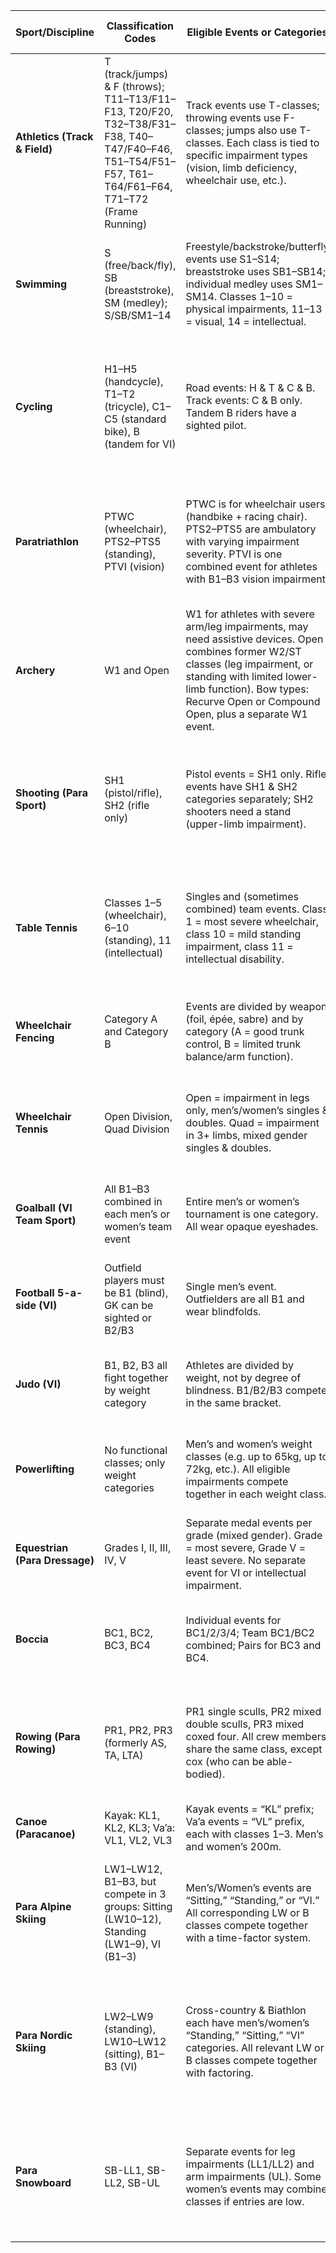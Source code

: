 | **Sport/Discipline**        | **Classification Codes**                                                                       | **Eligible Events or Categories**                                                                                                                                                                                                                                                         | **Key References**                               | **Common Misalignments or Errors**                                                                                                                                                                                                                                                                                                                                                                          |
|-----------------------------|------------------------------------------------------------------------------------------------|------------------------------------------------------------------------------------------------------------------------------------------------------------------------------------------------------------------------------------------------------------------------------------------|---------------------------------------------------|------------------------------------------------------------------------------------------------------------------------------------------------------------------------------------------------------------------------------------------------------------------------------------------------------------------------------------------------------------------------------------------------------------|
| **Athletics (Track & Field)** | T (track/jumps) & F (throws); T11–T13/F11–F13, T20/F20, T32–T38/F31–F38, T40–T47/F40–F46, T51–T54/F51–F57, T61–T64/F61–F64, T71–T72 (Frame Running) | Track events use T-classes; throwing events use F-classes; jumps also use T-classes. Each class is tied to specific impairment types (vision, limb deficiency, wheelchair use, etc.).                                                                                                    | World Para Athletics via [paralympic.org](https://www.paralympic.org/athletics) | Using T for a throw or F for a track/jump, or referencing classes not used in a given event (e.g. T31 on track). Confusing wheelchair vs. ambulant classes, or using outdated codes (like T60).                                                                                                                   |
| **Swimming**               | S (free/back/fly), SB (breaststroke), SM (medley); S/SB/SM1–14                                  | Freestyle/backstroke/butterfly events use S1–S14; breaststroke uses SB1–SB14; individual medley uses SM1–SM14. Classes 1–10 = physical impairments, 11–13 = visual, 14 = intellectual.                                                                                                  | World Para Swimming via [paralympic.org](https://www.paralympic.org/swimming)   | Labeling a breaststroke event with S instead of SB; failing to use SM for medley; using classes outside 1–14 (e.g. S15).                                                                                                                                                                                                                     |
| **Cycling**                | H1–H5 (handcycle), T1–T2 (tricycle), C1–C5 (standard bike), B (tandem for VI)                   | Road events: H & T & C & B. Track events: C & B only. Tandem B riders have a sighted pilot.                                                                                                                                                                                               | World Para Cycling via [paralympic.org](https://www.paralympic.org/cycling)       | Putting H (handcycle) or T (tricycle) classes in track events; splitting the tandem B class into B1/B2/B3 separately. Also confusing C-class with road-only or vice versa.                                                                                                                                                                                                          |
| **Paratriathlon**          | PTWC (wheelchair), PTS2–PTS5 (standing), PTVI (vision)                                         | PTWC is for wheelchair users (handbike + racing chair). PTS2–PTS5 are ambulatory with varying impairment severity. PTVI is one combined event for athletes with B1–B3 vision impairment.                                                                                                 | World Triathlon & [paralympic.org](https://www.paralympic.org/triathlon)           | Mixing PTS classes in a PTVI event, using a nonexistent PTS1, or splitting B1/B2/B3 for separate triathlon events. PTWC1/2 are combined at the Games.                                                                                                                                                                                                                   |
| **Archery**                | W1 and Open                                                                                      | W1 for athletes with severe arm/leg impairments, may need assistive devices. Open combines former W2/ST classes (leg impairment, or standing with limited lower-limb function). Bow types: Recurve Open or Compound Open, plus a separate W1 event.                                                                             | World Archery & [paralympic.org](https://www.paralympic.org/archery)               | Using outdated W2 or ST labels instead of Open, or listing VI archery (not in Paralympic program).                                                                                                                                                                                                                                                                         |
| **Shooting (Para Sport)**  | SH1 (pistol/rifle), SH2 (rifle only)                                                            | Pistol events = SH1 only. Rifle events have SH1 & SH2 categories separately; SH2 shooters need a stand (upper-limb impairment).                                                                                                                                                           | World Shooting Para Sport via [paralympic.org](https://www.paralympic.org/shooting) | Labeling a pistol event as SH2; combining SH1 & SH2 rifle into one event. Also listing non-Paralympic classes like SH-VI or SG-S/L/U (shotgun) as if in the Paralympics.                                                                                                                                                                                                  |
| **Table Tennis**           | Classes 1–5 (wheelchair), 6–10 (standing), 11 (intellectual)                                    | Singles and (sometimes combined) team events. Class 1 = most severe wheelchair, class 10 = mild standing impairment, class 11 = intellectual disability.                                                                                                                                 | ITTF Para TT & [paralympic.org](https://www.paralympic.org/table-tennis)           | Using a class outside 1–11, or mixing wheelchair classes (1–5) in standing events (6–10). Not accounting for combined class team events (e.g. Class 1–2).                                                                                                                                                                                                                    |
| **Wheelchair Fencing**     | Category A and Category B                                                                       | Events are divided by weapon (foil, épée, sabre) and by category (A = good trunk control, B = limited trunk balance/arm function).                                                                                                                                                        | IWAS Wheelchair Fencing & [paralympic.org](https://www.paralympic.org/fencing)     | Omitting category A/B. Listing a category C (not in Paralympics). Failing to separate medals for A vs B.                                                                                                                                                                                                                                                                   |
| **Wheelchair Tennis**      | Open Division, Quad Division                                                                    | Open = impairment in legs only, men’s/women’s singles & doubles. Quad = impairment in 3+ limbs, mixed gender singles & doubles.                                                                                                                                                           | ITF & [paralympic.org](https://www.paralympic.org/tennis)                          | Placing Quad players in Open or giving them numeric classes. Quad is typically mixed gender (no separate men’s/women’s).                                                                                                                                                                                                                                                    |
| **Goalball (VI Team Sport)** | All B1–B3 combined in each men’s or women’s team event                                          | Entire men’s or women’s tournament is one category. All wear opaque eyeshades.                                                                                                                                                                                                            | [paralympic.org](https://www.paralympic.org/goalball)                              | Splitting out B1/B2/B3 events. The entire competition is a single bracket per gender.                                                                                                                                                                                                                                                                                       |
| **Football 5-a-side (VI)** | Outfield players must be B1 (blind), GK can be sighted or B2/B3                                  | Single men’s event. Outfielders are all B1 and wear blindfolds.                                                                                                                                                                                                                           | [paralympic.org](https://www.paralympic.org/football-5-a-side)                     | Listing B2/B3 players on the field; multiple VI classes in separate events. Only B1 are eligible outfield.                                                                                                                                                                                                                                                                   |
| **Judo (VI)**              | B1, B2, B3 all fight together by weight category                                                | Athletes are divided by weight, not by degree of blindness. B1/B2/B3 compete in the same bracket.                                                                                                                                                                                         | IBSA Judo & [paralympic.org](https://www.paralympic.org/judo)                       | Creating separate events for B1/B2/B3. There is only “Men’s/Women’s -X kg” for all VI.                                                                                                                                                                                                                                                                                    |
| **Powerlifting**           | No functional classes; only weight categories                                                   | Men’s and women’s weight classes (e.g. up to 65kg, up to 72kg, etc.). All eligible impairments compete together in each weight class.                                                                                                                                                      | World Para Powerlifting & [paralympic.org](https://www.paralympic.org/powerlifting) | Using functional class codes (like T/F or numeric) for powerlifting. The Paralympics only group by body weight.                                                                                                                                                                                                                                                                 |
| **Equestrian (Para Dressage)** | Grades I, II, III, IV, V                                                                        | Separate medal events per grade (mixed gender). Grade I = most severe, Grade V = least severe. No separate event for VI or intellectual impairment.                                                                                                                                        | FEI & [paralympic.org](https://www.paralympic.org/equestrian)                       | Using old Ia/Ib or mislabeled grades. Also no distinct “VI grade.” All are integrated under I–V.                                                                                                                                                                                                                                                                              |
| **Boccia**                 | BC1, BC2, BC3, BC4                                                                               | Individual events for BC1/2/3/4; Team BC1/BC2 combined; Pairs for BC3 and BC4.                                                                                                                                                                                                            | World Boccia & [paralympic.org](https://www.paralympic.org/boccia)                  | Using BC5 (not in Paralympics) or mixing classes incorrectly in team/pairs. BC3 pairs use ramps, BC4 are throwers.                                                                                                                                                                                                                                                            |
| **Rowing (Para Rowing)**   | PR1, PR2, PR3 (formerly AS, TA, LTA)                                                            | PR1 single sculls, PR2 mixed double sculls, PR3 mixed coxed four. All crew members share the same class, except cox (who can be able-bodied).                                                                                                                                             | World Rowing & [paralympic.ca](https://paralympic.ca/rowing)                        | Labeling a single scull event with PR2 or PR3, or mixing classes in one boat. Using old AS/TA/LTA without clarifying they correspond to PR1–PR3.                                                                                                                                                                                                                                |
| **Canoe (Paracanoe)**      | Kayak: KL1, KL2, KL3; Va’a: VL1, VL2, VL3                                                        | Kayak events = “KL” prefix; Va’a events = “VL” prefix, each with classes 1–3. Men’s and women’s 200m.                                                                                                                                                                                     | ICF & [paralympics.org.nz](https://paralympics.org.nz/paracanoe)                    | Using a class outside 1–3, mixing KL with VL, or writing KL4.                                                                                                                                                                                                                                                                                                                 |
| **Para Alpine Skiing**     | LW1–LW12, B1–B3, but compete in 3 groups: Sitting (LW10–12), Standing (LW1–9), VI (B1–3)         | Men’s/Women’s events are “Sitting,” “Standing,” or “VI.” All corresponding LW or B classes compete together with a time-factor system.                                                                                                                                                    | World Para Alpine Skiing & [paralympic.org](https://www.paralympic.org/alpine-skiing) | Listing separate medal events by each LW or B class instead of grouping into Sitting/Standing/VI. Mixing up which LW classes are sitting vs. standing.                                                                                                                                                                                                                      |
| **Para Nordic Skiing**     | LW2–LW9 (standing), LW10–LW12 (sitting), B1–B3 (VI)                                              | Cross-country & Biathlon each have men’s/women’s “Standing,” “Sitting,” “VI” categories. All relevant LW or B classes compete together with factoring.                                                                                                                                   | World Para Nordic & [paralympic.ca](https://paralympic.ca/nordic-skiing)            | Splitting out each LW/B class as separate events, or mixing a sitting class in standing/VI. All standing LW2–9 race together, sitting LW10–12 together, and B1–B3 for VI.                                                                                                                                                                                                      |
| **Para Snowboard**         | SB-LL1, SB-LL2, SB-UL                                                                            | Separate events for leg impairments (LL1/LL2) and arm impairments (UL). Some women’s events may combine classes if entries are low.                                                                                                                                                        | World Para Snowboard & [paralympic.org](https://www.paralympic.org/snowboard)        | Using nonexistent classes (SB-LL3), mixing UL with LL, or incorrectly combining men’s classes. Also failing to note that some women’s events combine LL2 & UL.                                                                                                                                                                                                               |
